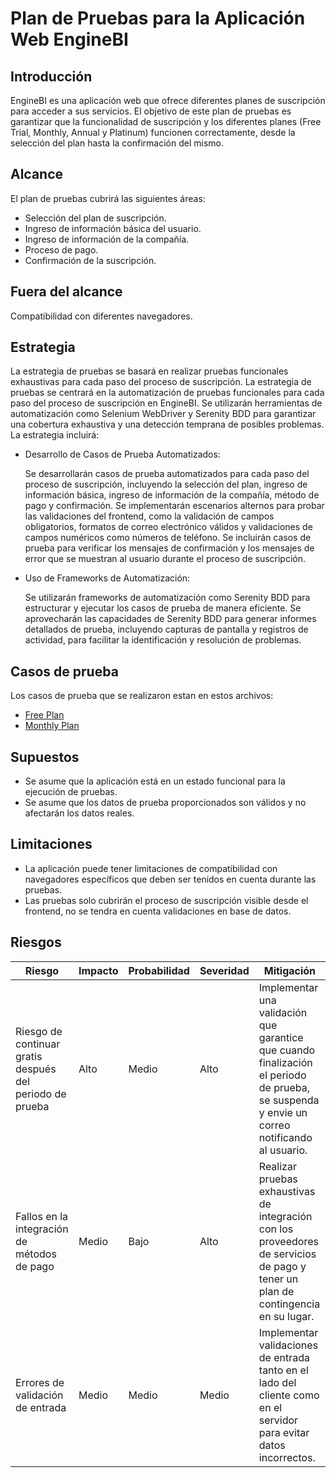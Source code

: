 # Plan de Pruebas para la Aplicación Web EngineBI

## Introducción

EngineBI es una aplicación web que ofrece diferentes planes de suscripción para acceder a sus servicios. 
El objetivo de este plan de pruebas es garantizar que la funcionalidad de suscripción y los diferentes planes
(Free Trial, Monthly, Annual y Platinum) funcionen correctamente,
desde la selección del plan hasta la confirmación del mismo.

## Alcance
El plan de pruebas cubrirá las siguientes áreas:

- Selección del plan de suscripción.
- Ingreso de información básica del usuario.
- Ingreso de información de la compañía.
- Proceso de pago.
- Confirmación de la suscripción.

## Fuera del alcance
Compatibilidad con diferentes navegadores.


##  Estrategia
La estrategia de pruebas se basará en realizar pruebas funcionales exhaustivas para cada paso del proceso de suscripción.
La estrategia de pruebas se centrará en la automatización de pruebas funcionales para cada paso del proceso de suscripción en EngineBI.
Se utilizarán herramientas de automatización como Selenium WebDriver y Serenity BDD para garantizar una cobertura exhaustiva y una detección temprana de posibles problemas. 
La estrategia incluirá:

- Desarrollo de Casos de Prueba Automatizados:
    

    Se desarrollarán casos de prueba automatizados para cada paso del proceso de suscripción, incluyendo la selección del plan, ingreso de información básica, ingreso de información de la compañía, método de pago y confirmación.
    Se implementarán escenarios alternos para probar las validaciones del frontend, como la validación de campos obligatorios, formatos de correo electrónico válidos y validaciones de campos numéricos como números de teléfono.
    Se incluirán casos de prueba para verificar los mensajes de confirmación y los mensajes de error que se muestran al usuario durante el proceso de suscripción.

- Uso de Frameworks de Automatización:

    
    Se utilizarán frameworks de automatización como Serenity BDD para estructurar y ejecutar los casos de prueba de manera eficiente.
    Se aprovecharán las capacidades de Serenity BDD para generar informes detallados de prueba, incluyendo capturas de pantalla y registros de actividad, para facilitar la identificación y resolución de problemas.


## Casos de prueba
Los casos de prueba que se  realizaron estan en estos archivos:
- [Free Plan](main/src/test/resources/features/testingPlans_Free.feature)
- [Monthly Plan](main/src/test/resources/features/testingPlans_Monthly.feature)

## Supuestos

- Se asume que la aplicación está en un estado funcional para la ejecución de pruebas.
- Se asume que los datos de prueba proporcionados son válidos y no afectarán los datos reales.


## Limitaciones

- La aplicación puede tener limitaciones de compatibilidad con navegadores específicos que deben ser tenidos en cuenta durante las pruebas.
- Las pruebas solo cubrirán el proceso de suscripción visible desde el frontend, no se tendra en cuenta validaciones en base de datos.


## Riesgos
| Riesgo                                                     | Impacto | Probabilidad | Severidad | Mitigación                                                                                                                                   |
|------------------------------------------------------------|---------|--------------|-----------|----------------------------------------------------------------------------------------------------------------------------------------------|
| Riesgo de continuar gratis después del periodo de prueba  | Alto    | Medio        | Alto      | Implementar una validación que garantice que cuando finalización el periodo de prueba, se suspenda y envie un correo notificando al usuario. |
| Fallos en la integración de métodos de pago                | Medio   | Bajo         | Alto      | Realizar pruebas exhaustivas de integración con los proveedores de servicios de pago y tener un plan de contingencia en su lugar.            |
| Errores de validación de entrada                           | Medio   | Medio        | Medio     | Implementar validaciones de entrada tanto en el lado del cliente como en el servidor para evitar datos incorrectos.                          |
